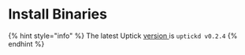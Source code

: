 # Install Binaries

{% hint style="info" %}
The latest Uptick [version ](https://github.com/UptickNetwork/uptick/releases)is `uptickd v0.2.4`
{% endhint %}
